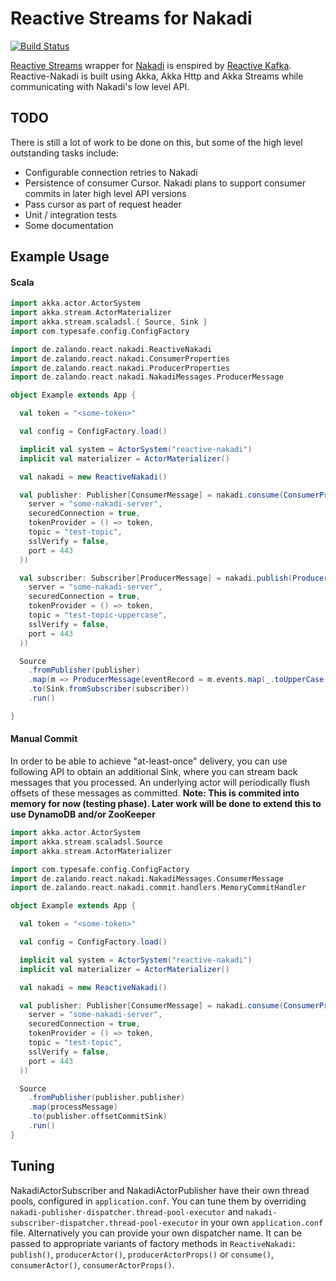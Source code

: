 # Reactive Streams for Nakadi

[![Build Status](https://travis-ci.org/zalando/reactive-nakadi.svg?branch=master)](https://travis-ci.org/zalando/reactive-nakadi)

[Reactive Streams](http://www.reactive-streams.org) wrapper for [Nakadi](https://github.com/zalando/nakadi) is enspired by [Reactive Kafka](https://github.com/softwaremill/reactive-kafka). Reactive-Nakadi is built using Akka, Akka Http and Akka Streams while communicating with Nakadi's low level API.

## TODO
There is still a lot of work to be done on this, but some of the high level outstanding tasks include:
- Configurable connection retries to Nakadi
- Persistence of consumer Cursor. Nakadi plans to support consumer commits in later high level API versions
- Pass cursor as part of request header
- Unit / integration tests
- Some documentation


## Example Usage

#### Scala
```scala
import akka.actor.ActorSystem
import akka.stream.ActorMaterializer
import akka.stream.scaladsl.{ Source, Sink }
import com.typesafe.config.ConfigFactory

import de.zalando.react.nakadi.ReactiveNakadi
import de.zalando.react.nakadi.ConsumerProperties
import de.zalando.react.nakadi.ProducerProperties
import de.zalando.react.nakadi.NakadiMessages.ProducerMessage

object Example extends App {

  val token = "<some-token>"

  val config = ConfigFactory.load()

  implicit val system = ActorSystem("reactive-nakadi")
  implicit val materializer = ActorMaterializer()

  val nakadi = new ReactiveNakadi()

  val publisher: Publisher[ConsumerMessage] = nakadi.consume(ConsumerProperties(
    server = "some-nakadi-server",
    securedConnection = true,
    tokenProvider = () => token,
    topic = "test-topic",
    sslVerify = false,
    port = 443
  ))

  val subscriber: Subscriber[ProducerMessage] = nakadi.publish(ProducerProperties(
    server = "some-nakadi-server",
    securedConnection = true,
    tokenProvider = () => token,
    topic = "test-topic-uppercase",
    sslVerify = false,
    port = 443
  ))

  Source
    .fromPublisher(publisher)
    .map(m => ProducerMessage(eventRecord = m.events.map(_.toUpperCase())))
    .to(Sink.fromSubscriber(subscriber))
    .run()

}
```

#### Manual Commit

In order to be able to achieve "at-least-once" delivery, you can use following API to obtain an additional Sink, where you can stream back messages that you processed. An underlying actor will periodically flush offsets of these messages as committed. **Note: This is commited into memory for now (testing phase). Later work will be done to extend this to use DynamoDB and/or ZooKeeper**

```scala
import akka.actor.ActorSystem
import akka.stream.scaladsl.Source
import akka.stream.ActorMaterializer

import com.typesafe.config.ConfigFactory
import de.zalando.react.nakadi.NakadiMessages.ConsumerMessage
import de.zalando.react.nakadi.commit.handlers.MemoryCommitHandler

object Example extends App {

  val token = "<some-token>"

  val config = ConfigFactory.load()

  implicit val system = ActorSystem("reactive-nakadi")
  implicit val materializer = ActorMaterializer()

  val nakadi = new ReactiveNakadi()

  val publisher: Publisher[ConsumerMessage] = nakadi.consume(ConsumerProperties(
    server = "some-nakadi-server",
    securedConnection = true,
    tokenProvider = () => token,
    topic = "test-topic",
    sslVerify = false,
    port = 443
  ))

  Source
    .fromPublisher(publisher.publisher)
    .map(processMessage)
    .to(publisher.offsetCommitSink)
    .run()
}
```

## Tuning

NakadiActorSubscriber and NakadiActorPublisher have their own thread pools, configured in `application.conf`.
You can tune them by overriding `nakadi-publisher-dispatcher.thread-pool-executor` and
`nakadi-subscriber-dispatcher.thread-pool-executor` in your own `application.conf` file.
Alternatively you can provide your own dispatcher name. It can be passed to appropriate variants of factory methods in
`ReactiveNakadi`: `publish()`, `producerActor()`, `producerActorProps()` or `consume()`, `consumerActor()`, `consumerActorProps()`.

